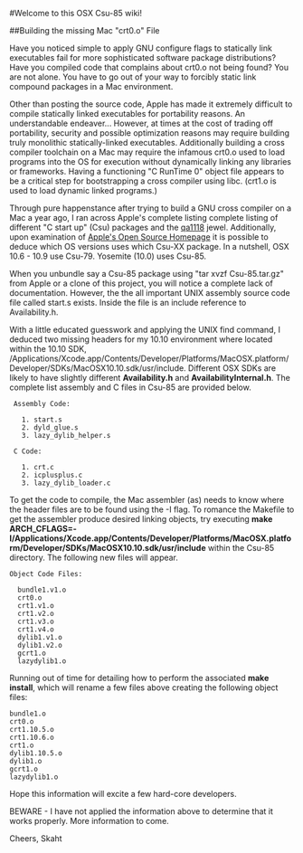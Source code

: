 #Welcome to this OSX Csu-85 wiki!

##Building the missing Mac "crt0.o" File

Have you noticed simple to apply GNU configure flags to statically link executables fail for more sophisticated software package distributions? Have you compiled code that complains about crt0.o not being found? You are not alone. You have to go out of your way to forcibly static link compound packages in a Mac environment.

Other than posting the source code, Apple has made it extremely difficult to compile statically linked executables for portability reasons. An understandable endeaver... However, at times at the cost of trading off portability, security and possible optimization reasons may require building truly monolithic statically-linked executables. Additionally building a cross compiler toolchain on a Mac may require the infamous crt0.o used to load programs into the OS for execution without dynamically linking any libraries or frameworks. Having a functioning "C RunTime 0" object file appears to be a critical step for bootstrapping a cross compiler using libc. (crt1.o is used to load dynamic linked programs.)

Through pure happenstance after trying to build a GNU cross compiler on a Mac a year ago, I ran across Apple's complete listing complete listing of different "C start up" (Csu) packages and the [qa1118](https://developer.apple.com/library/mac/qa/qa1118/_index.html) jewel. Additionally, upon examination of [Apple's Open Source Homepage](http://www.opensource.apple.com/) it is possible to deduce which OS versions uses which Csu-XX package. In a nutshell, OSX 10.6 - 10.9 use Csu-79. Yosemite (10.0) uses Csu-85.

When you unbundle say a Csu-85 package using "tar xvzf Csu-85.tar.gz" from Apple or a clone of this project, you will notice a complete lack of documentation. However, the the all important UNIX assembly source code file called start.s exists. Inside the file is an include reference to Availability.h.

With a little educated guesswork and applying the UNIX find command, I deduced two missing headers for my 10.10 environment where located within the 10.10 SDK, /Applications/Xcode.app/Contents/Developer/Platforms/MacOSX.platform/Developer/SDKs/MacOSX10.10.sdk/usr/include. Different OSX SDKs are likely to have slightly different **Availability.h** and **AvailabilityInternal.h**. The complete list assembly and C files in Csu-85 are provided below.

     Assembly Code:

       1. start.s
       2. dyld_glue.s
       3. lazy_dylib_helper.s

     C Code:

       1. crt.c
       2. icplusplus.c
       3. lazy_dylib_loader.c

To get the code to compile, the Mac assembler (as) needs to know where the header files are to be found using the -I flag. To romance the Makefile to get the assembler produce desired linking objects, try executing **make ARCH_CFLAGS=-I/Applications/Xcode.app/Contents/Developer/Platforms/MacOSX.platform/Developer/SDKs/MacOSX10.10.sdk/usr/include** within the Csu-85 directory. The following new files will appear.

    Object Code Files:

      bundle1.v1.o
      crt0.o
      crt1.v1.o
      crt1.v2.o
      crt1.v3.o
      crt1.v4.o
      dylib1.v1.o
      dylib1.v2.o
      gcrt1.o
      lazydylib1.o

Running out of time for detailing how to perform the associated **make install**, which will rename a few files above creating the following object files:

    bundle1.o
    crt0.o
    crt1.10.5.o
    crt1.10.6.o
    crt1.o
    dylib1.10.5.o
    dylib1.o
    gcrt1.o
    lazydylib1.o

Hope this information will excite a few hard-core developers.

BEWARE - I have not applied the information above to determine that it works properly. More information to come.

Cheers,
Skaht
